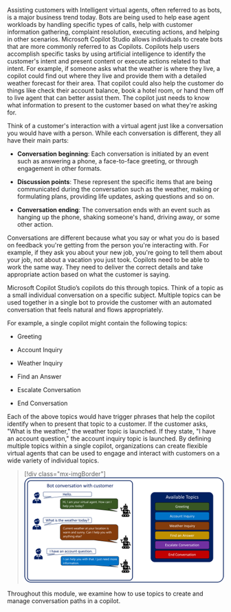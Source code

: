 Assisting customers with Intelligent virtual agents, often referred to as bots, is a major business trend today. Bots are being used to help ease agent workloads by handling specific types of calls, help with customer  information gathering, complaint resolution, executing actions, and helping in other scenarios. Microsoft Copilot Studio allows individuals to create bots that are more commonly referred to as Copilots. Copilots help users accomplish specific tasks by using artificial intelligence to identify the customer's intent and present content or execute actions related to that intent. For example, if someone asks what the weather is where they live, a copilot could find out where they live and provide them with a detailed weather forecast for their area. That copilot could also help the customer do things like check their account balance, book a hotel room, or hand them off to live agent that can better assist them. The copilot just needs to know what information to present to the customer based on
what they're asking for.

Think of a customer's interaction with a virtual agent just like a conversation you would have with a person. While each conversation is different, they all have their main parts:

- **Conversation beginning**: Each conversation is initiated by an event such as answering a phone, a face-to-face greeting, or through engagement in other formats.

- **Discussion points**: These represent the specific items that are being communicated during the conversation such as the weather, making or formulating plans, providing life updates, asking questions and so on.

- **Conversation ending**: The conversation ends with an event such as hanging up the phone, shaking someone's hand, driving away, or some other action.

Conversations are different because what you say or what you do is based on feedback you're getting from the person you're interacting with. For example, if they ask you about your new job, you're going to tell them about your job, not about a vacation you just took. Copilots need to be able to work the same way. They need to deliver the correct details and take appropriate action based on what the customer is saying.

Microsoft Copilot Studio’s copilots do this through topics. Think of a topic as a small individual conversation on a specific subject. Multiple topics can be used together in a single bot to provide the customer with an automated
conversation that feels natural and flows appropriately.

For example, a single copilot might contain the following topics:

- Greeting

- Account Inquiry

- Weather Inquiry

- Find an Answer

- Escalate Conversation

- End Conversation

Each of the above topics would have trigger phrases that help the copilot identify when to present that topic to a customer. If the customer asks, "What is the weather," the weather topic is launched. If they state, "I have an account question," the account inquiry topic is launched. By defining multiple topics within a single copilot, organizations can create flexible virtual agents that can be used to engage and interact with customers on a wide variety of individual topics.

> [!div class="mx-imgBorder"]
> [![Diagram showing a bot conversation with a customer and a list of available topics.](../media/topics.png)](../media/topics.png#lightbox)

Throughout this module, we examine how to use topics to create and manage conversation paths in a copilot.
